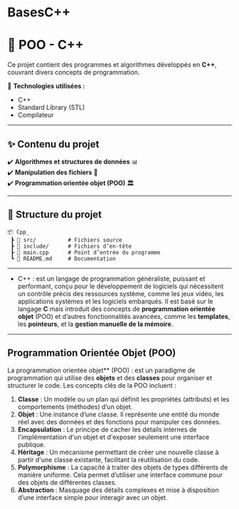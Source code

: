 # BasesC++

# 🚀 POO - C++  

Ce projet contient des programmes et algorithmes développés en **C++**, couvrant divers concepts de programmation.  

📍 **Technologies utilisées :**  
- C++  
- Standard Library (STL)  
- Compilateur 

---

## ✨ Contenu du projet  

✔️ **Algorithmes et structures de données** 📊  
✔️ **Manipulation des fichiers** 📂  
✔️ **Programmation orientée objet (POO)** 🏛️  

---

## 📂 Structure du projet  

```
📦 Cpp_  
 ┣ 📂 src/          # Fichiers source  
 ┣ 📂 include/      # Fichiers d’en-tête  
 ┣ 📜 main.cpp      # Point d’entrée du programme  
 ┗ 📜 README.md     # Documentation  
```  

---

- C++ : est un langage de programmation généraliste, puissant et performant, conçu pour le développement de logiciels qui nécessitent un contrôle précis des ressources système, comme les jeux vidéo, les applications systèmes et les logiciels embarqués. Il est basé sur le langage **C** mais introduit des concepts de **programmation orientée objet** (POO) et d’autres fonctionnalités avancées, comme les **templates**, les **pointeurs**, et la **gestion manuelle de la mémoire**.

---

## Programmation Orientée Objet (POO) 
La programmation orientée objet** (POO) : est un paradigme de programmation qui utilise des **objets** et des **classes** pour organiser et structurer le code. Les concepts clés de la POO incluent :  

1. **Classe** : Un modèle ou un plan qui définit les propriétés (attributs) et les comportements (méthodes) d’un objet.  
2. **Objet** : Une instance d’une classe. Il représente une entité du monde réel avec des données et des fonctions pour manipuler ces données.  
3. **Encapsulation** : Le principe de cacher les détails internes de l'implémentation d'un objet et d'exposer seulement une interface publique.  
4. **Héritage** : Un mécanisme permettant de créer une nouvelle classe à partir d'une classe existante, facilitant la réutilisation du code.  
5. **Polymorphisme** : La capacité à traiter des objets de types différents de manière uniforme. Cela permet d’utiliser une interface commune pour des objets de différentes classes.  
6. **Abstraction** : Masquage des détails complexes et mise à disposition d’une interface simple pour interagir avec un objet.  



